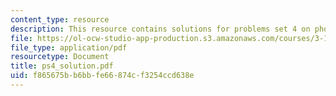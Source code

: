 ```yaml
---
content_type: resource
description: This resource contains solutions for problems set 4 on photodevices.
file: https://ol-ocw-studio-app-production.s3.amazonaws.com/courses/3-15-electrical-optical-magnetic-materials-and-devices-fall-2006/f865675bb6bbfe66874cf3254ccd638e_ps4_solution.pdf
file_type: application/pdf
resourcetype: Document
title: ps4_solution.pdf
uid: f865675b-b6bb-fe66-874c-f3254ccd638e
---
```

